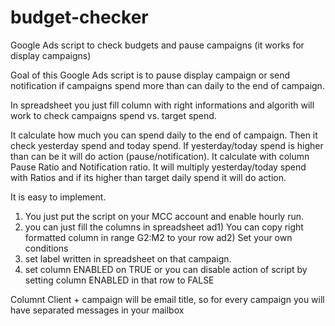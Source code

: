 # budget-checker
Google Ads script to check budgets and pause campaigns (it works for display campaigns)

Goal of this Google Ads script is to pause display campaign or send notification if campaigns spend more than can daily to the end of campaign.

In spreadsheet you just fill column with right informations and algorith will work to check campaigns spend vs. target spend.

It calculate how much you can spend daily to the end of campaign. Then it check yesterday spend and today spend. If yesterday/today spend is higher than can be it will do action (pause/notification). It calculate with column Pause Ratio and Notification ratio. It will multiply yesterday/today spend with Ratios and if its higher than target daily spend it will do action.

It is easy to implement. 

1) You just put the script on your MCC account and enable hourly run.
2) you can just fill the columns in spreadsheet
    ad1) You can copy right formatted column in range G2:M2 to your row
    ad2) Set your own conditions
3) set label written in spreadsheet on that campaign.
4) set column ENABLED on TRUE or you can disable action of script by setting column ENABLED in that row to FALSE

Columnt Client + campaign will be email title, so for every campaign you will have separated messages in your mailbox
